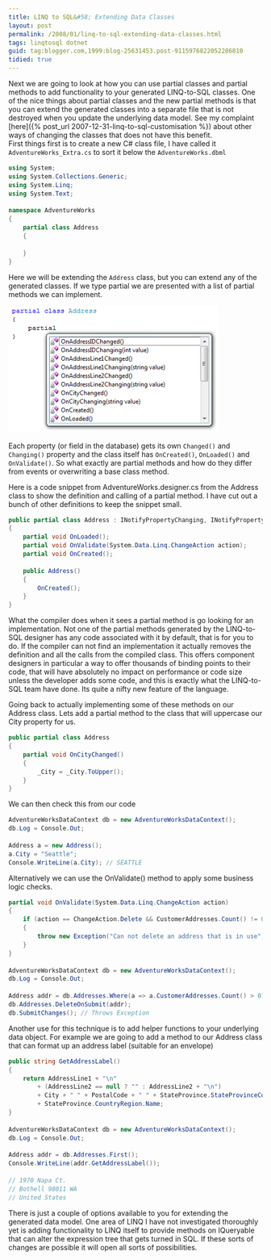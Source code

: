 ```yaml
---
title: LINQ to SQL&#58; Extending Data Classes
layout: post
permalink: /2008/01/linq-to-sql-extending-data-classes.html
tags: linqtosql dotnet
guid: tag:blogger.com,1999:blog-25631453.post-9115976822052286810
tidied: true
---
```


Next we are going to look at how you can use partial classes and partial methods to add functionality to your generated LINQ-to-SQL classes. One of the nice things about partial classes and the new partial methods is that you can extend the generated classes into a separate file that is not destroyed when you update the underlying data model. See my complaint [here]({% post_url 2007-12-31-linq-to-sql-customisation %}) about other ways of changing the classes that does not have this benefit.  
First things first is to create a new C# class file, I have called it `AdventureWorks_Extra.cs` to sort it below the `AdventureWorks.dbml`

<!-- more -->

```csharp
using System;
using System.Collections.Generic;
using System.Linq;
using System.Text;

namespace AdventureWorks
{
    partial class Address
    {
        
    }
}
```


Here we will be extending the `Address` class, but you can extend any of the generated classes. If we type partial we are presented with a list of partial methods we can implement.

![partial](/images/1382874053382.png) 

Each property (or field in the database) gets its own `Changed()` and `Changing()` property and the class itself has `OnCreated()`, `OnLoaded()` and `OnValidate()`.
So what exactly are partial methods and how do they differ from events or overwriting a base class method.

Here is a code snippet from AdventureWorks.designer.cs from the Address class to show the definition and calling of a partial method. I have cut out a bunch of other definitions to keep the snippet small.

```csharp
public partial class Address : INotifyPropertyChanging, INotifyPropertyChanged
{
    partial void OnLoaded();
    partial void OnValidate(System.Data.Linq.ChangeAction action);
    partial void OnCreated();
    
    public Address()
    {
        OnCreated();
    }
}
```

What the compiler does when it sees a partial method is go looking for an implementation. Not one of the partial methods generated by the LINQ-to-SQL designer has any code associated with it by default, that is for you to do. If the compiler can not find an implementation it actually removes the definition and all the calls from the compiled class. This offers component designers in particular a way to offer thousands of binding points to their code, that will have absolutely no impact on performance or code size unless the developer adds some code, and this is exactly what the LINQ-to-SQL team have done. Its quite a nifty new feature of the language.

Going back to actually implementing some of these methods on our Address class. Lets add a partial method to the class that will uppercase our City property for us.

```csharp
public partial class Address
{
    partial void OnCityChanged()
    {
        _City = _City.ToUpper();
    }
}
```

We can then check this from our code

```csharp
AdventureWorksDataContext db = new AdventureWorksDataContext();
db.Log = Console.Out;

Address a = new Address();
a.City = "Seattle";
Console.WriteLine(a.City); // SEATTLE
```


Alternatively we can use the OnValidate() method to apply some business logic checks.

```csharp
partial void OnValidate(System.Data.Linq.ChangeAction action)
{
    if (action == ChangeAction.Delete && CustomerAddresses.Count() != 0)
    {
        throw new Exception("Can not delete an address that is in use");
    }
}

AdventureWorksDataContext db = new AdventureWorksDataContext();
db.Log = Console.Out;

Address addr = db.Addresses.Where(a => a.CustomerAddresses.Count() > 0).First();
db.Addresses.DeleteOnSubmit(addr);
db.SubmitChanges(); // Throws Exception
```

Another use for this technique is to add helper functions to your underlying data object. For example we are going to add a method to our Address class that can format up an address label (suitable for an envelope)

```csharp
public string GetAddressLabel()
{
    return AddressLine1 + "\n"
        + (AddressLine2 == null ? "" : AddressLine2 + "\n")
        + City + " " + PostalCode + " " + StateProvince.StateProvinceCode + "\n"
        + StateProvince.CountryRegion.Name;
}

AdventureWorksDataContext db = new AdventureWorksDataContext();
db.Log = Console.Out;

Address addr = db.Addresses.First();
Console.WriteLine(addr.GetAddressLabel());

// 1970 Napa Ct.
// Bothell 98011 WA
// United States
```


There is just a couple of options available to you for extending the generated data model. One area of LINQ I have not investigated thoroughly yet is adding functionality to LINQ itself to provide methods on IQueryable that can alter the expression tree that gets turned in SQL. If these sorts of changes are possible it will open all sorts of possibilities.
